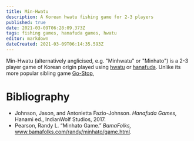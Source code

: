 ```yaml
---
title: Min-Hwatu
description: A Korean hwatu fishing game for 2-3 players
published: true
date: 2021-03-09T06:28:09.373Z
tags: fishing games, hanafuda games, hwatu
editor: markdown
dateCreated: 2021-03-09T06:14:35.593Z
---
```


Min-Hwatu (alternatively anglicised, e.g. "Minhwatu" or "Minhato") is a 2-3 player game of Korean origin played using [hwatu](/en/hanafuda/hwatu) or [hanafuda](/en/hanafuda). Unlike its more popular sibling game [Go-Stop](/en/hanafuda/games/go-stop), 

# Bibliography
- Johnson, Jason, and Antonietta Fazio-Johnson. *Hanafuda Games,* Hanami ed., IndianWolf Studios, 2017. 
- Pearson, Randy L. “Minhato Game.” *BamaFolks,* www.bamafolks.com/randy/minhato/game.html.